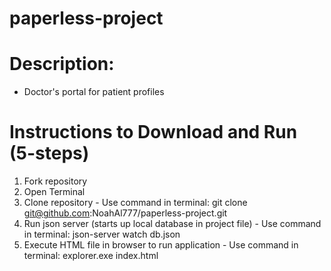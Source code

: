 # paperless-project

# Description:
  - Doctor's portal for patient profiles

# Instructions to Download and Run (5-steps)
  1. Fork repository
  2. Open Terminal
  3. Clone repository
    - Use command in terminal: git clone git@github.com:NoahAl777/paperless-project.git
  4. Run json server (starts up local database in project file)
    - Use command in terminal: json-server watch db.json
  5. Execute HTML file in browser to run application
    - Use command in terminal: explorer.exe index.html